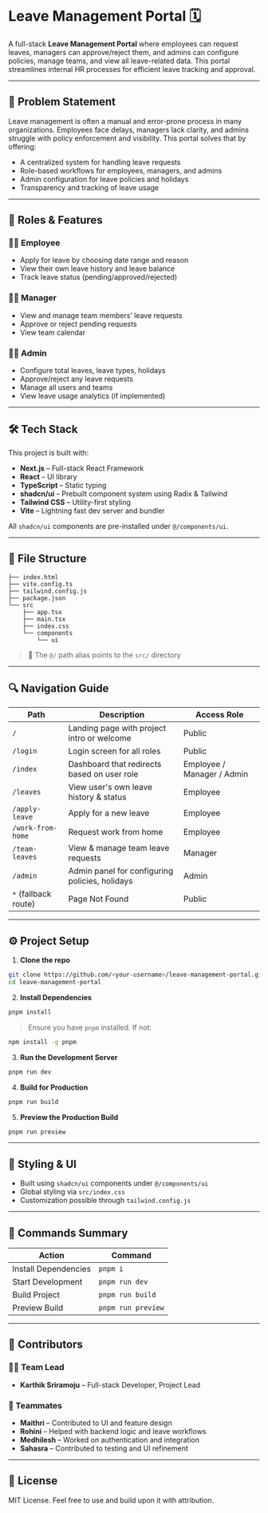 # Leave Management Portal 🗓️

A full-stack **Leave Management Portal** where employees can request leaves, managers can approve/reject them, and admins can configure policies, manage teams, and view all leave-related data. This portal streamlines internal HR processes for efficient leave tracking and approval.

---

## 🧩 Problem Statement

Leave management is often a manual and error-prone process in many organizations. Employees face delays, managers lack clarity, and admins struggle with policy enforcement and visibility. This portal solves that by offering:

- A centralized system for handling leave requests
- Role-based workflows for employees, managers, and admins
- Admin configuration for leave policies and holidays
- Transparency and tracking of leave usage

---

## 👥 Roles & Features

### 👨‍💼 Employee
- Apply for leave by choosing date range and reason
- View their own leave history and leave balance
- Track leave status (pending/approved/rejected)

### 🧑‍🏫 Manager
- View and manage team members’ leave requests
- Approve or reject pending requests
- View team calendar

### 👩‍💻 Admin
- Configure total leaves, leave types, holidays
- Approve/reject any leave requests
- Manage all users and teams
- View leave usage analytics (if implemented)

---

## 🛠️ Tech Stack

This project is built with:

- **Next.js** – Full-stack React Framework
- **React** – UI library
- **TypeScript** – Static typing
- **shadcn/ui** – Prebuilt component system using Radix & Tailwind
- **Tailwind CSS** – Utility-first styling
- **Vite** – Lightning fast dev server and bundler

All `shadcn/ui` components are pre-installed under `@/components/ui`.

---

## 📁 File Structure

```
├── index.html
├── vite.config.ts
├── tailwind.config.js
├── package.json
└── src
    ├── app.tsx
    ├── main.tsx
    ├── index.css
    └── components
        └── ui         
```

> 📌 The `@/` path alias points to the `src/` directory

---

## 🔍 Navigation Guide

| Path                   | Description                                      | Access Role       |
|------------------------|--------------------------------------------------|-------------------|
| `/`                    | Landing page with project intro or welcome      | Public            |
| `/login`               | Login screen for all roles                      | Public            |
| `/index`               | Dashboard that redirects based on user role     | Employee / Manager / Admin |
| `/leaves`              | View user's own leave history & status          | Employee          |
| `/apply-leave`         | Apply for a new leave                           | Employee          |
| `/work-from-home`      | Request work from home                          | Employee          |
| `/team-leaves`         | View & manage team leave requests               | Manager           |
| `/admin`               | Admin panel for configuring policies, holidays  | Admin             |
| `*` (fallback route)   | Page Not Found                                  | Public            |

---

## ⚙️ Project Setup

1. **Clone the repo**

```bash
git clone https://github.com/<your-username>/leave-management-portal.git
cd leave-management-portal
```

2. **Install Dependencies**

```bash
pnpm install
```

> Ensure you have `pnpm` installed. If not:

```bash
npm install -g pnpm
```

3. **Run the Development Server**

```bash
pnpm run dev
```

4. **Build for Production**

```bash
pnpm run build
```

5. **Preview the Production Build**

```bash
pnpm run preview
```

---

## 🎨 Styling & UI

- Built using `shadcn/ui` components under `@/components/ui`
- Global styling via `src/index.css`
- Customization possible through `tailwind.config.js`

---

## 🧾 Commands Summary

| Action                | Command             |
|----------------------|---------------------|
| Install Dependencies | `pnpm i`            |
| Start Development    | `pnpm run dev`      |
| Build Project        | `pnpm run build`    |
| Preview Build        | `pnpm run preview`  |

---

## 🙌 Contributors

### 👨‍💻 Team Lead
- **Karthik Sriramoju** – Full-stack Developer, Project Lead

### 👥 Teammates
- **Maithri** – Contributed to UI and feature design  
- **Rohini** – Helped with backend logic and leave workflows  
- **Medhilesh** – Worked on authentication and integration  
- **Sahasra** – Contributed to testing and UI refinement

---

## 📄 License

MIT License. Feel free to use and build upon it with attribution.

